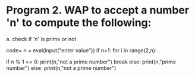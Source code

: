 #  Program 2. WAP to accept a number 'n' to compute the following:
a. check if 'n' is prime or not

code= n = eval(input("enter value"))
if n>1:
for i in range(2,n):

if n % 1 == 0:
print(n,"not a prime number")
break
else:
print(n,"prime number")
else:
print(n,"not a prime number")

